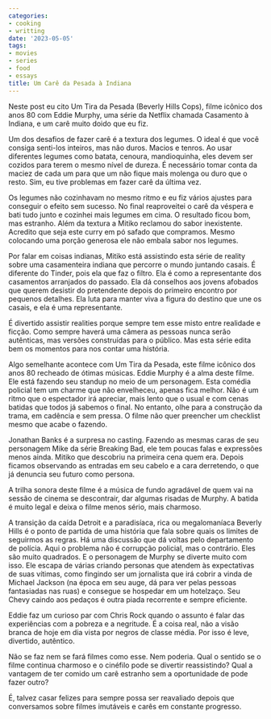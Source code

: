 ```yaml
---
categories:
- cooking
- writting
date: '2023-05-05'
tags:
- movies
- series
- food
- essays
title: Um Carê da Pesada à Indiana
---
```


Neste post eu cito Um Tira da Pesada (Beverly Hills Cops), filme icônico dos anos 80 com Eddie Murphy, uma série da Netflix chamada Casamento à Indiana, e um carê muito doido que eu fiz.

Um dos desafios de fazer carê é a textura dos legumes. O ideal é que você consiga senti-los inteiros, mas não duros. Macios e tenros. Ao usar diferentes legumes como batata, cenoura, mandioquinha, eles devem ser cozidos para terem o mesmo nível de dureza. É necessário tomar conta da maciez de cada um para que um não fique mais molenga ou duro que o resto. Sim, eu tive problemas em fazer carê da última vez.

Os legumes não cozinhavam no mesmo ritmo e eu fiz vários ajustes para conseguir o efeito sem sucesso. No final reaproveitei o carê da véspera e bati tudo junto e cozinhei mais legumes em cima. O resultado ficou bom, mas estranho. Além da textura a Mitiko reclamou do sabor inexistente. Acredito que seja este curry em pó safado que compramos. Mesmo colocando uma porção generosa ele não embala sabor nos legumes.

Por falar em coisas indianas, Mitiko está assistindo esta série de reality sobre uma casamenteira indiana que percorre o mundo juntando casais. É diferente do Tinder, pois ela que faz o filtro. Ela é como a representante dos casamentos arranjados do passado. Ela dá conselhos aos jovens afobados que querem desistir do pretendente depois do primeiro encontro por pequenos detalhes. Ela luta para manter viva a figura do destino que une os casais, e ela é uma representante.

É divertido assistir realities porque sempre tem esse misto entre realidade e ficção. Como sempre haverá uma câmera as pessoas nunca serão autênticas, mas versões construídas para o público. Mas esta série edita bem os momentos para nos contar uma história.

Algo semelhante acontece com Um Tira da Pesada, este filme icônico dos anos 80 recheado de ótimas músicas. Eddie Murphy é a alma deste filme. Ele está fazendo seu standup no meio de um personagem. Esta comédia policial tem um charme que não envelheceu, apenas fica melhor. Não é um ritmo que o espectador irá apreciar, mais lento que o usual e com cenas batidas que todos já sabemos o final. No entanto, olhe para a construção da trama, em cadência e sem pressa. O filme não quer preencher um checklist mesmo que acabe o fazendo.

Jonathan Banks é a surpresa no casting. Fazendo as mesmas caras de seu personagem Mike da série Breaking Bad, ele tem poucas falas e expressões menos ainda. Mitiko que descobriu na primeira cena quem era. Depois ficamos observando as entradas em seu cabelo e a cara derretendo, o que já denuncia seu futuro como persona.

A trilha sonora deste filme é a música de fundo agradável de quem vai na sessão de cinema se descontrair, dar algumas risadas de Murphy. A batida é muito legal e deixa o filme menos sério, mais charmoso.

A transição da caída Detroit e a paradisíaca, rica ou megalomaníaca Beverly Hills é o ponto de partida de uma história que fala sobre quais os limites de seguirmos as regras. Há uma discussão que dá voltas pelo departamento de polícia. Aqui o problema não é corrupção policial, mas o contrário. Eles são muito quadrados. E o personagem de Murphy se diverte muito com isso. Ele escapa de várias criando personas que atendem às expectativas de suas vítimas, como fingindo ser um jornalista que irá cobrir a vinda de Michael Jackson (na época em seu auge, dá para ver pelas pessoas fantasiadas nas ruas) e consegue se hospedar em um hotelzaço. Seu Chevy caindo aos pedaços é outra piada recorrente e sempre eficiente.

Eddie faz um curioso par com Chris Rock quando o assunto é falar das experiências com a pobreza e a negritude. É a coisa real, não a visão branca de hoje em dia vista por negros de classe média. Por isso é leve, divertido, autêntico.

Não se faz nem se fará filmes como esse. Nem poderia. Qual o sentido se o filme continua charmoso e o cinéfilo pode se divertir reassistindo? Qual a vantagem de ter comido um carê estranho sem a oportunidade de pode fazer outro?

É, talvez casar felizes para sempre possa ser reavaliado depois que conversamos sobre filmes imutáveis e carês em constante progresso.

